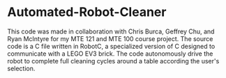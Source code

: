# Automated-Robot-Cleaner
This code was made in collaboration with Chris Burca, Geffrey Chu, and Ryan McIntyre for my MTE 121 and MTE 100 course project. The source code is a C file written in RobotC, a specialized version of C designed to communicate with a LEGO EV3 brick. The code autonomously drive the robot to complete full cleaning cycles around a table according the user's selection.
